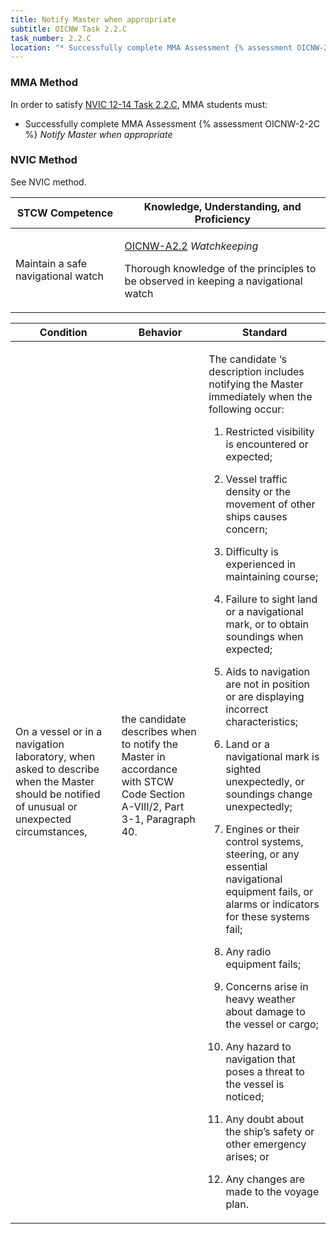 ```yaml
---
title: Notify Master when appropriate
subtitle: OICNW Task 2.2.C 
task_number: 2.2.C
location: "* Successfully complete MMA Assessment {% assessment OICNW-2-2C %} *Notify Master when appropriate*" 
---
```



### MMA Method

In order to satisfy  [NVIC 12-14  Task  2.2.C]({{site.baseurl}}/assets/images/nvic-12-14.pdf), MMA students must:

* Successfully complete MMA Assessment {% assessment OICNW-2-2C %} *Notify Master when appropriate*


### NVIC Method

<a onclick="togglevisibility('nvic_methods')" >See NVIC method.</a>

<div id='nvic_methods' class='hide'>

<table>
<thead>
<tr>
<th class='forty'> STCW Competence </th>
<th class='sixty'> Knowledge, Understanding, and Proficiency </th>
</tr>
</thead>




<tbody>
<tr><td markdown='1'>

Maintain a safe navigational watch

</td><td markdown='1'>

[OICNW-A2.2](../../tables/21.html#OICNW-A2.2) *Watchkeeping*

Thorough knowledge of the principles to be observed in keeping a navigational watch

</td></tr>


</tbody>
</table>


<table>
<thead>
<tr><th class='twenty'>  Condition </th><th class='twenty'> Behavior </th><th  class='sixty'>Standard </th></tr>
</thead>
<tbody >



<tr><td markdown='1'>

On a vessel or in a navigation laboratory, when asked to describe when the Master should be notified of unusual or unexpected circumstances,

</td><td markdown='1'>

the candidate describes when to notify the Master in accordance with STCW Code Section A-VIII/2, Part 3-1, Paragraph 40.

<br>

<div class="tooltip">
<span class="tooltiptext">
</span>
</div>


</td><td markdown='1'>

The candidate ‘s description includes notifying the Master immediately when the following occur:

1. Restricted visibility is encountered or expected;

2. Vessel traffic density or the movement of other ships causes concern;

3. Difficulty is experienced in maintaining course;

4. Failure to sight land or a navigational mark, or to obtain soundings when expected;

5. Aids to navigation are not in position or are displaying incorrect characteristics;

6. Land or a navigational mark is sighted unexpectedly, or soundings change unexpectedly;

7. Engines or their control systems, steering, or any essential navigational equipment fails, or alarms or indicators for these systems fail;

8. Any radio equipment fails;

9. Concerns arise in heavy weather about damage to the vessel or cargo;

10. Any hazard to navigation that poses a threat to the vessel is noticed;

11. Any doubt about the ship’s safety or other emergency arises; or

12. Any changes are made to the voyage plan.

</td></tr>
</tbody>
</table>
</div>
